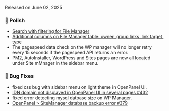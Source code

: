 Released on June 02, 2025

### 💅 Polish
- [Search with filtering for File Manager](https://i.postimg.cc/M6Bt37vW/2025-05-30-20-58.png)
- [Additional columns on File Manager table: owner, group links, link target, type](https://i.postimg.cc/TG8tL44h/2025-05-30-19-00.png)
- The pagespeed data check on the WP manager will no longer retry every 15 seconds if the pagespeed API returns an error.
- PM2, AutoInstaller, WordPress and Sites pages are now all located under Site mMnager in the sidebar menu.

### 🐛 Bug Fixes
- fixed css bug with sidebar menu on light theme in OpenPanel UI.
- [IDN domain not displayed in OpenPanel UI in several pages #432](https://github.com/stefanpejcic/OpenPanel/issues/432)
- fixed error detecting mysql datbase size on WP Manager.
- [OpenPanel > SiteManager database backup error #379](https://github.com/stefanpejcic/OpenPanel/issues/379)
